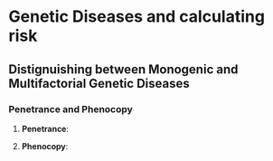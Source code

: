 # Genetic Diseases and calculating risk

## Distignuishing between Monogenic and Multifactorial Genetic Diseases

### Penetrance and Phenocopy

1. **Penetrance**:

2. **Phenocopy**:

